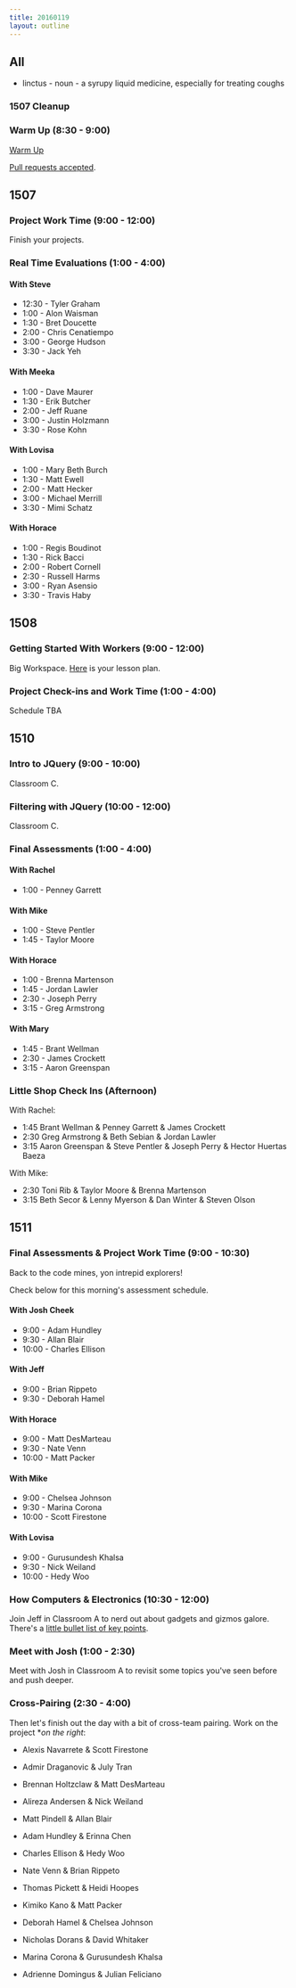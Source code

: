 ```yaml
---
title: 20160119
layout: outline
---
```


## All

* linctus - noun - a syrupy liquid medicine, especially for treating coughs

### 1507 Cleanup

### Warm Up (8:30 - 9:00)

[Warm Up](https://thewarmup.herokuapp.com)

[Pull requests accepted](https://github.com/mikedao/the-warm-up).


## 1507

### Project Work Time (9:00 - 12:00)

Finish your projects.

### Real Time Evaluations (1:00 - 4:00)

#### With Steve

* 12:30 - Tyler Graham
* 1:00 - Alon Waisman
* 1:30 - Bret Doucette
* 2:00 - Chris Cenatiempo
* 3:00 - George Hudson
* 3:30 - Jack Yeh

#### With Meeka

* 1:00 - Dave Maurer
* 1:30 - Erik Butcher
* 2:00 - Jeff Ruane
* 3:00 - Justin Holzmann
* 3:30 - Rose Kohn

#### With Lovisa

* 1:00 - Mary Beth Burch
* 1:30 - Matt Ewell
* 2:00 - Matt Hecker
* 3:00 - Michael Merrill
* 3:30 - Mimi Schatz

#### With Horace

* 1:00 - Regis Boudinot
* 1:30 - Rick Bacci
* 2:00 - Robert Cornell
* 2:30 - Russell Harms
* 3:00 - Ryan Asensio
* 3:30 - Travis Haby


## 1508

### Getting Started With Workers (9:00 - 12:00)

Big Workspace. [Here](https://github.com/turingschool/lesson_plans/blob/master/ruby_03-professional_rails_applications/intro_to_background_workers.md) is your lesson plan.

### Project Check-ins and Work Time (1:00 - 4:00)

Schedule TBA


## 1510

### Intro to JQuery (9:00 - 10:00)

Classroom C.

### Filtering with JQuery (10:00 - 12:00)

Classroom C.

### Final Assessments (1:00 - 4:00)

#### With Rachel
* 1:00 - Penney Garrett

#### With Mike
* 1:00 - Steve Pentler
* 1:45 - Taylor Moore

#### With Horace
* 1:00 - Brenna Martenson
* 1:45 - Jordan Lawler
* 2:30 - Joseph Perry
* 3:15 - Greg Armstrong

#### With Mary
* 1:45 - Brant Wellman
* 2:30 - James Crockett
* 3:15 - Aaron Greenspan

### Little Shop Check Ins (Afternoon)

With Rachel:

* 1:45 Brant Wellman & Penney Garrett & James Crockett
* 2:30 Greg Armstrong & Beth Sebian & Jordan Lawler
* 3:15 Aaron Greenspan & Steve Pentler & Joseph Perry & Hector Huertas Baeza

With Mike:

* 2:30 Toni Rib & Taylor Moore & Brenna Martenson
* 3:15 Beth Secor & Lenny Myerson & Dan Winter & Steven Olson


## 1511

### Final Assessments & Project Work Time (9:00 - 10:30)

Back to the code mines, yon intrepid explorers!

Check below for this morning's assessment schedule.

#### With Josh Cheek

* 9:00 - Adam Hundley
* 9:30 - Allan Blair
* 10:00 - Charles Ellison

#### With Jeff

* 9:00 - Brian Rippeto
* 9:30 - Deborah Hamel

#### With Horace

* 9:00 - Matt DesMarteau
* 9:30 - Nate Venn
* 10:00 - Matt Packer

#### With Mike
* 9:00 - Chelsea Johnson
* 9:30 - Marina Corona
* 10:00 - Scott Firestone

#### With Lovisa
* 9:00 - Gurusundesh Khalsa
* 9:30 - Nick Weiland
* 10:00 - Hedy Woo

### How Computers & Electronics (10:30 - 12:00)

Join Jeff in Classroom A to nerd out about gadgets
and gizmos galore. There's a [little bullet list of key points](https://github.com/turingschool/lesson_plans/blob/master/ruby_01-object_oriented_programming_with_ruby/how_computers_work.markdown).

### Meet with Josh (1:00 - 2:30)

Meet with Josh in Classroom A to revisit some topics you've seen before and push deeper.

### Cross-Pairing (2:30 - 4:00)

Then let's finish out the day with a bit of cross-team pairing. Work on the project **on the right*:

* Alexis Navarrete & Scott Firestone
* Admir Draganovic & July Tran
* Brennan Holtzclaw & Matt DesMarteau
* Alireza Andersen & Nick Weiland
* Matt Pindell & Allan Blair
* Adam Hundley & Erinna Chen
* Charles Ellison & Hedy Woo
* Nate Venn & Brian Rippeto

* Thomas Pickett & Heidi Hoopes
* Kimiko Kano & Matt Packer
* Deborah Hamel & Chelsea Johnson
* Nicholas Dorans & David Whitaker
* Marina Corona & Gurusundesh Khalsa
* Adrienne Domingus & Julian Feliciano
